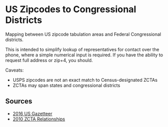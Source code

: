 # US Zipcodes to Congressional Districts

Mapping between US zipcode tabulation areas and Federal Congressional districts.

This is intended to simplify lookup of representatives for contact over the phone, where a simple numerical input is required. If you have the ability to request full address or zip+4, you should.

Caveats:
- USPS zipcodes are not an exact match to Census-designated ZCTAs
- ZCTAs may span states and congressional districts

## Sources

- [2016 US Gazetteer](https://www.census.gov/geo/maps-data/data/gazetteer2016.html)
- [2010 ZCTA Relationships](https://www.census.gov/geo/maps-data/data/zcta_rel_overview.html)